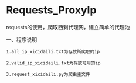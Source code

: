 # Requests_ProxyIp
requests的使用，爬取西刺代理网，建立简单的代理池

一、程序说明

    1.all_ip_xicidaili.txt为存放所爬取的ip

    2.valid_ip_xicidaili.txt为存放可用的ip

    3.request_xicidaili.py为爬虫主文件
